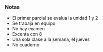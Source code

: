 ### Notas

- El primer parcial se evalua la unidad 1 y 2
- Se trabaja en equipo
- No hay examen
- Excenta con 8
- Una sola clase a la semana, el jueves
- No cuaderno
